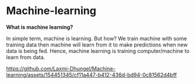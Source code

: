 # Machine-learning
**What is machine learning?**

In simple term, machine is learning. But how? We train machine with some training data then machine will learn from it to make predictions when new data is being fed. Hence, machine learning is training computer/machine to learn from data. 

https://github.com/Laxmi-Dhungel/Machine-learning/assets/154451345/cf11a447-b412-436d-bd94-0c81562d4bff

